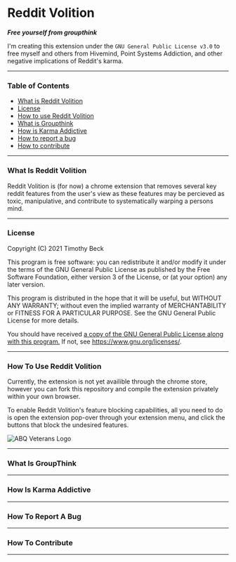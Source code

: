 # Reddit Volition

___Free yourself from groupthink___

I'm creating this extension under the `GNU General Public License v3.0` to free myself and others from Hivemind, Point Systems Addiction, and other negative implications of Reddit's karma.

___

### Table of Contents

- [What is Reddit Volition](./README.md#What-Is-Reddit-Volition)
- [License](./README.md#)
- [How to use Reddit Volition](./README.md#How-To-Use-Reddit-Volition)
- [What is Groupthink](./README.md#How-To-Use-Reddit-Volition)
- [How is Karma Addictive](./README.md#What-Is-GroupThink)
- [How to report a bug](./README.md#How-Is-Karma-Addictive)
- [How to contribute](./README.md#How-To-Report-A-Bug)

___

### What Is Reddit Volition

Reddit Volition is (for now) a chrome extension that removes several key reddit features from the user's view as these features may be percieved as toxic, manipulative, and contribute to systematically warping a persons mind.


___

### License

Copyright (C) 2021 Timothy Beck

This program is free software: you can redistribute it and/or modify
it under the terms of the GNU General Public License as published by
the Free Software Foundation, either version 3 of the License, or
(at your option) any later version.

This program is distributed in the hope that it will be useful,
but WITHOUT ANY WARRANTY; without even the implied warranty of
MERCHANTABILITY or FITNESS FOR A PARTICULAR PURPOSE.  See the
GNU General Public License for more details.

You should have received [a copy of the GNU General Public License
along with this program.](./LICENSE.txt)  If not, see <https://www.gnu.org/licenses/>.

___

### How To Use Reddit Volition

Currently, the extension is not yet availible through the chrome store, however you can fork this repository and compile the extension privately within your own browser.

To enable Reddit Volition's feature blocking capabilities, all you need to do is open the extension pop-over through your extension menu, and click the buttons that block the undesired features.

![ABQ Veterans Logo](https://raw.githubusercontent.com/BeckTimothy/reddit-volition/blob/master/resources/volitionMenu.png)

___

### What Is GroupThink

___

### How Is Karma Addictive

___

### How To Report A Bug

___

### How To Contribute

___


